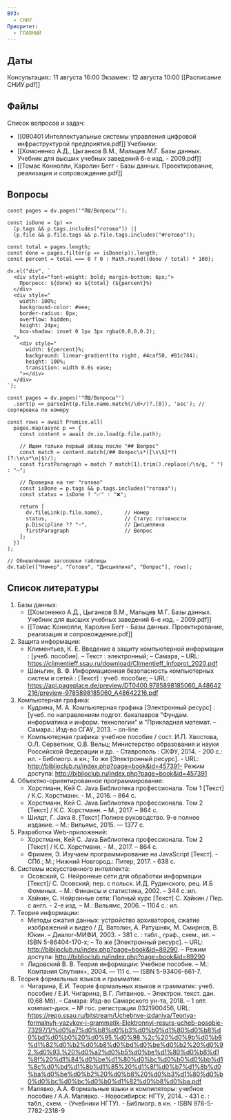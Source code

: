 ```yaml
---
ВУЗ:
  - СНИУ
Приоритет:
  - ГЛАВНЫЙ
---
```

## Даты
Консультация:: 11 августа 16:00
Экзамен:: 12 августа 10:00
[[Расписание СНИУ.pdf]]
## Файлы
Список вопросов и задач: 
- [[090401 Интеллектуальные системы управления цифровой инфраструктурой предприятия.pdf]]
Учебники: 
- [[Хомоненко А.Д., Цыганков В.М., Мальцев М.Г. Базы данных. Учебник для высших учебных заведений 6-е изд. - 2009.pdf]]
- [[Томас Коннолли, Каролин Бегг - Базы данных. Проектирование, реализация и сопровождение.pdf]]
## Вопросы

```dataviewjs
const pages = dv.pages('"ПШ/Вопросы"');

const isDone = (p) =>
  (p.tags && p.tags.includes("готово")) ||
  (p.file && p.file.tags && p.file.tags.includes("#готово"));

const total = pages.length;
const done = pages.filter(p => isDone(p)).length;
const percent = total === 0 ? 0 : Math.round((done / total) * 100);

dv.el("div", `
  <div style="font-weight: bold; margin-bottom: 6px;">
    Прогресс: ${done} из ${total} (${percent}%)
  </div>
  <div style="
    width: 100%;
    background-color: #eee;
    border-radius: 8px;
    overflow: hidden;
    height: 24px;
    box-shadow: inset 0 1px 3px rgba(0,0,0,0.2);
  ">
    <div style="
      width: ${percent}%;
      background: linear-gradient(to right, #4caf50, #81c784);
      height: 100%;
      transition: width 0.6s ease;
    "></div>
  </div>
`);
```
```dataviewjs
const pages = dv.pages('"ПШ/Вопросы"')
  .sort(p => parseInt(p.file.name.match(/\d+/)?.[0]), 'asc'); // сортировка по номеру

const rows = await Promise.all(
  pages.map(async p => {
    const content = await dv.io.load(p.file.path);
    
    // Ищем только первый абзац после "## Вопрос"
    const match = content.match(/## Вопрос\s*([\s\S]*?)(?:\n\s*\n|$)/);
    const firstParagraph = match ? match[1].trim().replace(/\n/g, " ") : "—";

    // Проверка на тег "готово"
    const isDone = p.tags && p.tags.includes("готово");
    const status = isDone ? "✅" : "❌";

    return [
      dv.fileLink(p.file.name),       // Номер
      status,                         // Статус готовности
      p.Discipline ?? "—",            // Дисциплина
      firstParagraph                  // Вопрос
    ];
  })
);

// Обновлённые заголовки таблицы
dv.table(["Номер", "Готово", "Дисциплина", "Вопрос"], rows);
```

## Cписок литературы
1.  Базы данных:
    *   [[Хомоненко А.Д., Цыганков В.М., Мальцев М.Г. Базы данных. Учебник для высших учебных заведений 6-е изд. - 2009.pdf]]
    *   [[Томас Коннолли, Каролин Бегг - Базы данных. Проектирование, реализация и сопровождение.pdf]]
2.  Защита информации:
    *   Климентьев, К. Е. Введение в защиту компьютерной информации : [учеб. пособие]. – Текст : электронный; – Самара, – URL: https://climentieff.ssau.ru/download/Climentieff_Infoprot_2020.pdf
    *   Шаньгин, В. Ф. Информационная безопасность компьютерных систем и сетей : [Текст] : учеб. пособие; – URL: https://api.pageplace.de/preview/DT0400.9785898185060_A48642216/preview-9785898185060_A48642216.pdf
3.  Компьютерная графика:
    *   Кудрина, М. А. Компьютерная графика [Электронный ресурс] : [учеб. по направлениям подгот. бакалавров "Фундам. информатика и информ. технологии" и "Прикладная математ. – Самара.: Изд-во СГАУ, 2013. – on-line
    *   Компьютерная графика: учебное пособие / сост. И.П. Хвостова, О.Л. Серветник, О.В. Вельц; Министерство образования и науки Российской Федерации и др. - Ставрополь : СКФУ, 2014. - 200 с.: ил. - Библиогр. в кн.; То же [Электронный ресурс]. - URL: http://biblioclub.ru/index.php?page=book&id=457391- Режим доступа: http://biblioclub.ru/index.php?page=book&id=457391
4.  Объектно-ориентированное программирование:
    *   Хорстманн, Кей С. Java.Библиотека профессионала. Том 1 [Текст] / К.С. Хорстманн. - М., 2016. – 864 с.
    *   Хорстманн, Кей С. Java.Библиотека профессионала. Том 2 [Текст] / К.С. Хорстманн. – М., 2017. – 864 с.
    *   Шилдт, Г. Java 8. [Текст] Полное руководство. 9-е полное издание. – М.: Вильямс, 2015. — 1377 с.
5.  Разработка Web-приложений:
    *   Хорстманн, Кей С. Java.Библиотека профессионала. Том 2 [Текст] / К.С. Хорстманн. - М., 2017. – 864 с.
    *   Фримен, Э. Изучаем программирование на JavaScript [Текст]. - СПб.; М.; Нижний Новгород.: Питер, 2017. - 638 с.
6.  Системы искусственного интеллекта:
    *   Осовский, С. Нейронные сети для обработки информации [Текст]/ С. Осовский; пер. с польск. И.Д. Рудинского, рец. И.Б Фоминых. – М.: Финансы и статистика, 2002. – 344 с.:ил.
    *   Хайкин, С. Нейронные сети: Полный курс [Текст] С. Хайкин / Пер. с англ. - 2-е изд. – М.: Вильямс, 2006. – 1104 с.: ил.
7.  Теория информации:
    *   Методы сжатия данных: устройство архиваторов, сжатие изображений и видео / Д. Ватолин, А. Ратушняк, М. Смирнов, В. Юкин. – Диалог-МИФИ, 2003. - 381 с. : табл., граф., схем., ил. – ISBN 5-86404-170-x; – То же [Электронный ресурс]. – URL: http://biblioclub.ru/index.php?page=book&id=89290. – Режим доступа: http://biblioclub.ru/index.php?page=book&id=89290
    *   Лидовский В. В. Теория информации: Учебное пособие. – М.: Компания Спутник+, 2004. — 111 с. — ISBN 5-93406-661-7.
8.  Теория формальных языков и грамматик:
    *   Чигарина, Е.И. Теория формальных языков и грамматик: учеб. пособие / Е.И. Чигарина, В.Г. Литвинов. – Электрон. текст. дан. (0,68 Мб). – Самара: Изд-во Самарского ун-та, 2018. – 1 опт. компакт-диск. – № гос. регистрации 0321900456, URL: https://repo.ssau.ru/bitstream/Uchebnye-izdaniya/Teoriya-formalnyh-yazykov-i-grammatik-Elektronnyi-resurs-ucheb-posobie-73297/1/%d0%a7%d0%b8%d0%b3%d0%b0%d1%80%d0%b8%d0%bd%d0%b0%20%d0%95.%d0%98.%2c%20%d0%9b%d0%b8%d1%82%d0%b2%d0%b8%d0%bd%d0%be%d0%b2%20%d0%92.%d0%93.%20%d0%a2%d0%b5%d0%be%d1%80%d0%b8%d1%8f%20%d1%84%d0%be%d1%80%d0%bc%d0%b0%d0%bb%d1%8c%d0%bd%d1%8b%d1%85%20%d1%8f%d0%b7%d1%8b%d0%ba%d0%be%d0%b2%20%d0%b8%20%d0%b3%d1%80%d0%b0%d0%bc%d0%bc%d0%b0%d1%82%d0%b8%d0%ba.pdf
    *   Малявко, А.А. Формальные языки и компиляторы: учебное пособие / А.А. Малявко. - Новосибирск: НГТУ, 2014. - 431 с. : табл., схем. - (Учебники НГТУ). - Библиогр. в кн. - ISBN 978-5-7782-2318-9
